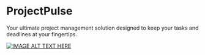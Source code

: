 # ProjectPulse
 Your ultimate project management solution designed to keep your tasks and deadlines at your fingertips.
 
[![IMAGE ALT TEXT HERE](https://img.youtube.com/vi/_oknBhfVnhQ?si=NBR8nuftWTGKFed1/0.jpg)](https://www.youtube.com/watch?v=_oknBhfVnhQ?si=NBR8nuftWTGKFed1)

